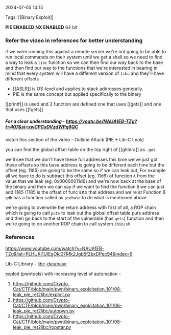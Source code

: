 
2024-07-05 14:15

Tags: [[Binary Exploit]]

**PIE ENABLED**
**NX ENABLED**
64 bit
### Refer the video in references for better understanding 

if we were running this against a remote server we're not going to be able to run local commands on their system until we get a shell so we need to find a way to leak a `libc` function so we can then find our way back to the base and then find our way to the functions that we're interested in bearing in mind that every system will have a different version of `libc` and they'll have different offsets

- [[ASLR]] is OS-level and applies to stack addresses generally. 
- PIE is the same concept but applied specifically to the binary 

[[printf]] is used and 2 function are defined one that uses [[gets]] and one that uses [[fgets]] 
##### For a clear understanding - https://youtu.be/NAUA1EB-TZg?t=407&si=xwCPCxDVzdWPq8QC 
watch this section of the video - Outline Attack (PIE + Lib-C Leak)

you can find the global offset table on the top right of [[ghidra]] as `.got` 

we'll see that we don't have these full addresses this time we've just got these offsets so this base address is going to be different each time but the offset (eg. 1185) are going to be the same so if we can leak out, For example all we have to do is subtract this offset (eg. 11d6) of function `A` from the value that we leak (eg. 0x00000011d6) and we're now back at the base of the binary and then we can say if we want to find the function `B` we can just add 1185 (1185 is the offset of func `B`)to that address and we're at Function B
`gdb` has a function called as `piebase` to do what is mentioned above 

we're going to overwrite the return address with first of all, a ROP chain which is going to call `puts` to leak out the global offset table puts address and then go back to the start of the vulnerable (has `gets`) function and then we're going to do another ROP chain to call system `/bin/sh`

### References
https://www.youtube.com/watch?v=NAUA1EB-TZg&list=PLHUKi1UlEgOIc07Rfk2Jgb5fZbxDPec94&index=9

Lib-C Library - [libc-database](https://libc.rip/)

exploit (pwntools) with increasing level of automation -
1. https://github.com/Crypto-Cat/CTF/blob/main/pwn/binary_exploitation_101/08-leak_pie_ret2libc/exploit.py
2. https://github.com/Crypto-Cat/CTF/blob/main/pwn/binary_exploitation_101/08-leak_pie_ret2libc/autopwn.py
3. https://github.com/Crypto-Cat/CTF/blob/main/pwn/binary_exploitation_101/08-leak_pie_ret2libc/ropstar.py